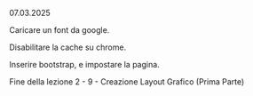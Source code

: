 07.03.2025

Caricare un font da google.

Disabilitare la cache su chrome.

Inserire bootstrap, e impostare la pagina.

Fine della lezione 2 - 9 - Creazione Layout Grafico (Prima Parte)